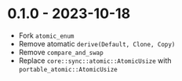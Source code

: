 # 0.1.0 - 2023-10-18

- Fork `atomic_enum`
- Remove atomatic `derive(Default, Clone, Copy)`
- Remove `compare_and_swap`
- Replace `core::sync::atomic::AtomicUsize` with `portable_atomic::AtomicUsize`
